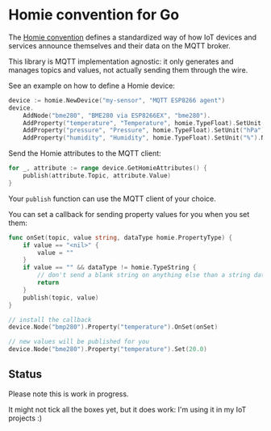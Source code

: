 # Homie convention for Go

The [Homie convention](https://homieiot.github.io/) defines a standardized way of how IoT devices and services announce themselves and their data on the MQTT broker.

This library is MQTT implementation agnostic: it only generates and manages topics and values, not actually sending them through the wire.

See an example on how to define a Homie device:

``` go
device := homie.NewDevice("my-sensor", "MQTT ESP8266 agent")
device.
    AddNode("bme280", "BME280 via ESP8266EX", "bme280").
    AddProperty("temperature", "Temperature", homie.TypeFloat).SetUnit("°C").Node().
    AddProperty("pressure", "Pressure", homie.TypeFloat).SetUnit("hPa").Node().
    AddProperty("humidity", "Humidity", homie.TypeFloat).SetUnit("%").Node()
```

Send the Homie attributes to the MQTT client:

```go
for _, attribute := range device.GetHomieAttributes() {
    publish(attribute.Topic, attribute.Value)
}
```

Your `publish` function can use the MQTT client of your choice.

You can set a callback for sending property values for you when you set them:

```go
func onSet(topic, value string, dataType homie.PropertyType) {
    if value == "<nil>" {
        value = ""
    }
    if value == "" && dataType != homie.TypeString {
        // don't send a blank string on anything else than a string data type
        return
    }
    publish(topic, value)
}

// install the callback
device.Node("bmp280").Property("temperature").OnSet(onSet)

// new values will be published for you
device.Node("bme280").Property("temperature").Set(20.0)

```

## Status

Please note this is work in progress.

It might not tick all the boxes yet, but it does work: I'm using it in my IoT projects :)
